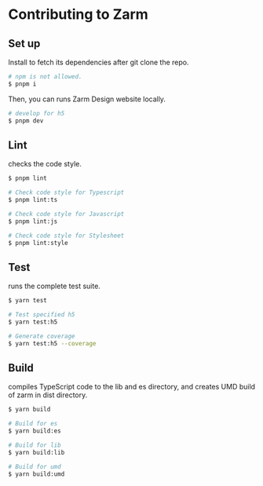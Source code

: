 # Contributing to Zarm

## Set up

Install to fetch its dependencies after git clone the repo.

```bash
# npm is not allowed.
$ pnpm i
```

Then, you can runs Zarm Design website locally.

```bash
# develop for h5
$ pnpm dev
```

## Lint

checks the code style.

```bash
$ pnpm lint

# Check code style for Typescript
$ pnpm lint:ts

# Check code style for Javascript
$ pnpm lint:js

# Check code style for Stylesheet
$ pnpm lint:style
```

## Test

runs the complete test suite.

```bash
$ yarn test

# Test specified h5
$ yarn test:h5

# Generate coverage
$ yarn test:h5 --coverage
```

## Build

compiles TypeScript code to the lib and es directory, and creates UMD build of zarm in dist directory.

```bash
$ yarn build

# Build for es
$ yarn build:es

# Build for lib
$ yarn build:lib

# Build for umd
$ yarn build:umd
```

